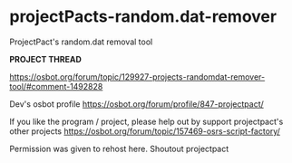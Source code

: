 # projectPacts-random.dat-remover
ProjectPact's random.dat removal tool 

**PROJECT THREAD**

https://osbot.org/forum/topic/129927-projects-randomdat-remover-tool/#comment-1492828


Dev's osbot profile
https://osbot.org/forum/profile/847-projectpact/

If you like the program / project, please help out by support projectpact's other projects
https://osbot.org/forum/topic/157469-osrs-script-factory/





Permission was given to rehost here. Shoutout projectpact



